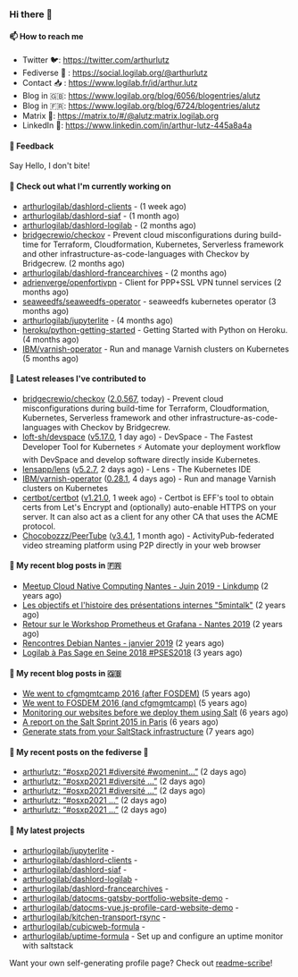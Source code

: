 ### Hi there 👋

#### 📫 How to reach me

- Twitter 🐦: https://twitter.com/arthurlutz
- Fediverse 🐘 : https://social.logilab.org/@arthurlutz
- Contact 📥 : https://www.logilab.fr/id/arthur.lutz
- Blog in 🇬🇧: https://www.logilab.org/blog/6056/blogentries/alutz
- Blog in 🇫🇷: https://www.logilab.org/blog/6724/blogentries/alutz
- Matrix 💬: https://matrix.to/#/@alutz:matrix.logilab.org
- LinkedIn 👔:  https://www.linkedin.com/in/arthur-lutz-445a8a4a

#### 💬 Feedback

Say Hello, I don't bite!

#### 👷 Check out what I'm currently working on

- [arthurlogilab/dashlord-clients](https://github.com/arthurlogilab/dashlord-clients) -  (1 week ago)
- [arthurlogilab/dashlord-siaf](https://github.com/arthurlogilab/dashlord-siaf) -  (1 month ago)
- [arthurlogilab/dashlord-logilab](https://github.com/arthurlogilab/dashlord-logilab) -  (2 months ago)
- [bridgecrewio/checkov](https://github.com/bridgecrewio/checkov) - Prevent cloud misconfigurations during build-time for Terraform, Cloudformation, Kubernetes, Serverless framework and other infrastructure-as-code-languages with Checkov by Bridgecrew. (2 months ago)
- [arthurlogilab/dashlord-francearchives](https://github.com/arthurlogilab/dashlord-francearchives) -  (2 months ago)
- [adrienverge/openfortivpn](https://github.com/adrienverge/openfortivpn) - Client for PPP&#43;SSL VPN tunnel services (2 months ago)
- [seaweedfs/seaweedfs-operator](https://github.com/seaweedfs/seaweedfs-operator) - seaweedfs kubernetes operator (3 months ago)
- [arthurlogilab/jupyterlite](https://github.com/arthurlogilab/jupyterlite) -  (4 months ago)
- [heroku/python-getting-started](https://github.com/heroku/python-getting-started) - Getting Started with Python on Heroku. (4 months ago)
- [IBM/varnish-operator](https://github.com/IBM/varnish-operator) - Run and manage Varnish clusters on Kubernetes (5 months ago)


#### 🔭 Latest releases I've contributed to

- [bridgecrewio/checkov](https://github.com/bridgecrewio/checkov) ([2.0.567](https://github.com/bridgecrewio/checkov/releases/tag/2.0.567), today) - Prevent cloud misconfigurations during build-time for Terraform, Cloudformation, Kubernetes, Serverless framework and other infrastructure-as-code-languages with Checkov by Bridgecrew.
- [loft-sh/devspace](https://github.com/loft-sh/devspace) ([v5.17.0](https://github.com/loft-sh/devspace/releases/tag/v5.17.0), 1 day ago) - DevSpace - The Fastest Developer Tool for Kubernetes ⚡ Automate your deployment workflow with DevSpace and develop software directly inside Kubernetes.
- [lensapp/lens](https://github.com/lensapp/lens) ([v5.2.7](https://github.com/lensapp/lens/releases/tag/v5.2.7), 2 days ago) - Lens - The Kubernetes IDE
- [IBM/varnish-operator](https://github.com/IBM/varnish-operator) ([0.28.1](https://github.com/IBM/varnish-operator/releases/tag/0.28.1), 4 days ago) - Run and manage Varnish clusters on Kubernetes
- [certbot/certbot](https://github.com/certbot/certbot) ([v1.21.0](https://github.com/certbot/certbot/releases/tag/v1.21.0), 1 week ago) - Certbot is EFF&#39;s tool to obtain certs from Let&#39;s Encrypt and (optionally) auto-enable HTTPS on your server.  It can also act as a client for any other CA that uses the ACME protocol.
- [Chocobozzz/PeerTube](https://github.com/Chocobozzz/PeerTube) ([v3.4.1](https://github.com/Chocobozzz/PeerTube/releases/tag/v3.4.1), 1 month ago) - ActivityPub-federated video streaming platform using P2P directly in your web browser

#### 📜 My recent blog posts in 🇫🇷

- [Meetup Cloud Native Computing Nantes - Juin 2019 - Linkdump](https://www.logilab.org/blogentry/10132594) (2 years ago)
- [Les objectifs et l&#39;histoire des présentations internes &#34;5mintalk&#34;](https://www.logilab.org/blogentry/10131689) (2 years ago)
- [Retour sur le Workshop Prometheus et Grafana - Nantes 2019](https://www.logilab.org/blogentry/10131299) (2 years ago)
- [Rencontres Debian Nantes - janvier 2019](https://www.logilab.org/blogentry/10131004) (2 years ago)
- [Logilab à Pas Sage en Seine 2018 #PSES2018](https://www.logilab.org/blogentry/10128951) (3 years ago)

#### 📜 My recent blog posts in 🇬🇧

- [We went to cfgmgmtcamp 2016 (after FOSDEM)](https://www.logilab.org/blogentry/4253513) (5 years ago)
- [We went to FOSDEM 2016 (and cfgmgmtcamp)](https://www.logilab.org/blogentry/4253406) (5 years ago)
- [Monitoring our websites before we deploy them using Salt](https://www.logilab.org/blogentry/288175) (6 years ago)
- [A report on the Salt Sprint 2015 in Paris](https://www.logilab.org/blogentry/288007) (6 years ago)
- [Generate stats from your SaltStack infrastructure](https://www.logilab.org/blogentry/283815) (7 years ago)

#### 📜 My recent posts on the fediverse 🐘

- [arthurlutz: “#osxp2021 #diversité #womenint…”](https://social.logilab.org/@arthurlutz/107253711892470724) (2 days ago)
- [arthurlutz: “#osxp2021 #diversité …”](https://social.logilab.org/@arthurlutz/107253553039324242) (2 days ago)
- [arthurlutz: “#osxp2021  #diversité …”](https://social.logilab.org/@arthurlutz/107253540308541187) (2 days ago)
- [arthurlutz: “#osxp2021  …”](https://social.logilab.org/@arthurlutz/107253531458808055) (2 days ago)
- [arthurlutz: “#osxp2021 …”](https://social.logilab.org/@arthurlutz/107253356216850759) (2 days ago)

#### 🌱 My latest projects

- [arthurlogilab/jupyterlite](https://github.com/arthurlogilab/jupyterlite) - 
- [arthurlogilab/dashlord-clients](https://github.com/arthurlogilab/dashlord-clients) - 
- [arthurlogilab/dashlord-siaf](https://github.com/arthurlogilab/dashlord-siaf) - 
- [arthurlogilab/dashlord-logilab](https://github.com/arthurlogilab/dashlord-logilab) - 
- [arthurlogilab/dashlord-francearchives](https://github.com/arthurlogilab/dashlord-francearchives) - 
- [arthurlogilab/datocms-gatsby-portfolio-website-demo](https://github.com/arthurlogilab/datocms-gatsby-portfolio-website-demo) - 
- [arthurlogilab/datocms-vue.js-profile-card-website-demo](https://github.com/arthurlogilab/datocms-vue.js-profile-card-website-demo) - 
- [arthurlogilab/kitchen-transport-rsync](https://github.com/arthurlogilab/kitchen-transport-rsync) - 
- [arthurlogilab/cubicweb-formula](https://github.com/arthurlogilab/cubicweb-formula) - 
- [arthurlogilab/uptime-formula](https://github.com/arthurlogilab/uptime-formula) -  Set up and configure an uptime monitor with saltstack



Want your own self-generating profile page? Check out [readme-scribe](https://github.com/muesli/readme-scribe)!
